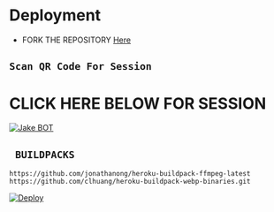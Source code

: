 # Deployment 

- FORK THE REPOSITORY [Here](https://github.com/mohalicious/Jake/fork)

## `Scan QR Code For Session`
# CLICK HERE BELOW  FOR SESSION 
[![Jake BOT](https://repl.it/badge/github/quiec/whatsasena)](https://replit.com/@Mohalicious/JakeScanner?s=app)

## ` BUILDPACKS`

```
https://github.com/jonathanong/heroku-buildpack-ffmpeg-latest
https://github.com/clhuang/heroku-buildpack-webp-binaries.git
```

[![Deploy](https://www.herokucdn.com/deploy/button.svg)](https://heroku.com/deploy?template=https://github.com/mohalicious/Jake/)
